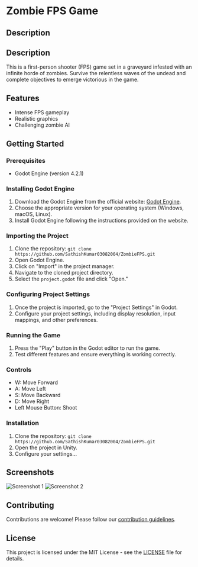 # Zombie FPS Game

## Description

## Description

This is a first-person shooter (FPS) game set in a graveyard infested with an infinite horde of zombies. Survive the relentless waves of the undead and complete objectives to emerge victorious in the game.

## Features

- Intense FPS gameplay
- Realistic graphics
- Challenging zombie AI

## Getting Started

### Prerequisites

- Godot Engine (version 4.2.1)

### Installing Godot Engine

1. Download the Godot Engine from the official website: [Godot Engine](https://godotengine.org/download).
2. Choose the appropriate version for your operating system (Windows, macOS, Linux).
3. Install Godot Engine following the instructions provided on the website.

### Importing the Project

1. Clone the repository: `git clone https://github.com/SathishKumar03082004/ZombieFPS.git`
2. Open Godot Engine.
3. Click on "Import" in the project manager.
4. Navigate to the cloned project directory.
5. Select the `project.godot` file and click "Open."

### Configuring Project Settings

1. Once the project is imported, go to the "Project Settings" in Godot.
2. Configure your project settings, including display resolution, input mappings, and other preferences.

### Running the Game

1. Press the "Play" button in the Godot editor to run the game.
2. Test different features and ensure everything is working correctly.

### Controls

- W: Move Forward
- A: Move Left
- S: Move Backward
- D: Move Right
- Left Mouse Button: Shoot

### Installation

1. Clone the repository: `git clone https://github.com/SathishKumar03082004/ZombieFPS.git`
2. Open the project in Unity.
3. Configure your settings...

## Screenshots

![Screenshot 1](/screenshots/screenshot1.png)
![Screenshot 2](/screenshots/screenshot2.png)

## Contributing

Contributions are welcome! Please follow our [contribution guidelines](CONTRIBUTING.md).

## License

This project is licensed under the MIT License - see the [LICENSE](LICENSE) file for details.

